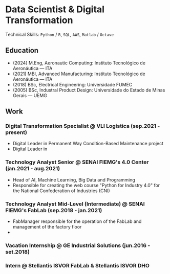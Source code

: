 # Data Scientist & Digital Transformation
Technical Skills: `Python` / `R`, `SQL`, `AWS`, `Matlab` / `Octave`
## Education
* (2024) M.Eng, Aeronautic Computing: Instituto Tecnológico de Aeronáutica &mdash; ITA
* (2021) MBI, Advanced Manufacturing: Instituto Tecnológico de Aeronáutica &mdash; ITA
* (2018) BSc, Electrical Engineering: Universidade FUMEC
* (2005) BSc, Industral Product Design: Universidade do Estado de Minas Gerais &mdash; UEMG

## Work
### Digital Transformation Specialist @ VLI Logística (sep.2021 - present)
* Digital Leader in Permanent Way Condition-Based Maintenance project
* Digital Leader in 
### Technology Analyst Senior @ SENAI FIEMG's 4.0 Center (jan.2021 - aug.2021)
* Head of AI, Machine Learning, Big Data and Programming
* Responsible for creating the web course "Python for Industry 4.0" for the National Confederation of Industries (CNI)
### Technology Analyst Mid-Level (Intermediate) @ SENAI FIEMG's FabLab (sep.2018 - jan.2021)
* FabManager responsible for the operation of the FabLab and management of the factory floor
* 
### Vacation Internship @ GE Industrial Solutions (jun.2016 - set.2018)

### Intern @ Stellantis ISVOR FabLab & Stellantis ISVOR DHO
<!--
<pre>
Tab space &#9;
En-Dash         &ndash;    &#150;
Em-Dash         &mdash;    &#151;
Minus Symbol    &minus;    &#8722;
-->
